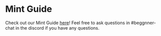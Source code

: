 # Mint Guide

Check out our Mint Guide [here](https://mint-guide.digitalfightclub.io)! Feel free to ask questions in #beggnner-chat in the discord if you have any questions.
